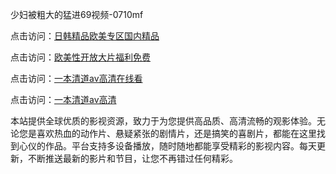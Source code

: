 少妇被粗大的猛进69视频-0710mf

点击访问：<a href="https://heiliaowt0d7p.pages.dev">日韩精品欧美专区国内精品</a>

点击访问：<a href="https://heiliaoga6s9v.pages.dev">欧美性开放大片福利免费</a>

点击访问：<a href="https://heiliaoow5kzm.pages.dev">一本清道av高清在线看</a>

点击访问：<a href="https://heiliao2dmwwy.pages.dev">一本清道av高清</a>

本站提供全球优质的影视资源，致力于为您提供高品质、高清流畅的观影体验。无论您是喜欢热血的动作片、悬疑紧张的剧情片，还是搞笑的喜剧片，都能在这里找到心仪的作品。平台支持多设备播放，随时随地都能享受精彩的影视内容。每天更新，不断推送最新的影片和节目，让您不再错过任何精彩。

<span style="display:none;">[Canonical link](https://github.com/fv20250710/fv4)</span>
